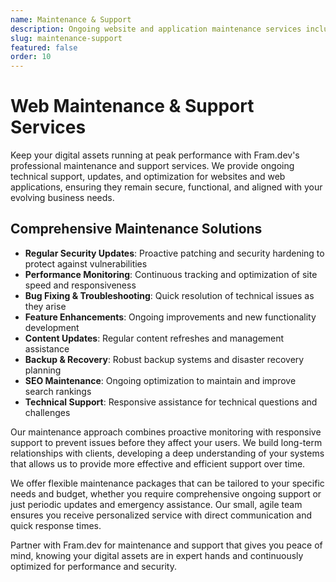 ```yaml
---
name: Maintenance & Support
description: Ongoing website and application maintenance services including performance optimization, security updates, bug fixes, and content management to ensure your digital assets remain secure and effective.
slug: maintenance-support
featured: false
order: 10
---
```


# Web Maintenance & Support Services

Keep your digital assets running at peak performance with Fram.dev's professional maintenance and support services. We provide ongoing technical support, updates, and optimization for websites and web applications, ensuring they remain secure, functional, and aligned with your evolving business needs.

## Comprehensive Maintenance Solutions

- **Regular Security Updates**: Proactive patching and security hardening to protect against vulnerabilities
- **Performance Monitoring**: Continuous tracking and optimization of site speed and responsiveness
- **Bug Fixing & Troubleshooting**: Quick resolution of technical issues as they arise
- **Feature Enhancements**: Ongoing improvements and new functionality development
- **Content Updates**: Regular content refreshes and management assistance
- **Backup & Recovery**: Robust backup systems and disaster recovery planning
- **SEO Maintenance**: Ongoing optimization to maintain and improve search rankings
- **Technical Support**: Responsive assistance for technical questions and challenges

Our maintenance approach combines proactive monitoring with responsive support to prevent issues before they affect your users. We build long-term relationships with clients, developing a deep understanding of your systems that allows us to provide more effective and efficient support over time.

We offer flexible maintenance packages that can be tailored to your specific needs and budget, whether you require comprehensive ongoing support or just periodic updates and emergency assistance. Our small, agile team ensures you receive personalized service with direct communication and quick response times.

Partner with Fram.dev for maintenance and support that gives you peace of mind, knowing your digital assets are in expert hands and continuously optimized for performance and security. 